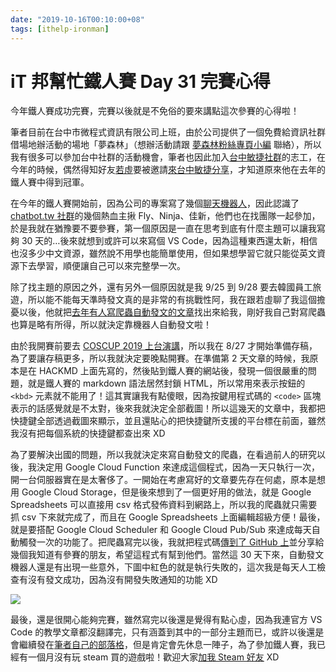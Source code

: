 ```yaml
---
date: "2019-10-16T00:10:00+08"
tags: [ithelp-ironman]
---
```

# iT 邦幫忙鐵人賽 Day 31 完賽心得

今年鐵人賽成功完賽，完賽以後就是不免俗的要來講點這次參賽的心得啦！

筆者目前在台中市微程式資訊有限公司上班，由於公司提供了一個免費給資訊社群借場地辦活動的場地「夢森林」（想辦活動請跟 [夢森林粉絲專頁小編](https://www.facebook.com/mpdreamforest) 聯絡），所以我有很多可以參加台中社群的活動機會，筆者也因此加入[台中敏捷社群](https://www.facebook.com/groups/Agile.Taichung/)的志工，在今年的時候，偶然得知好友[若虛](https://ithelp.ithome.com.tw/users/20103676/profile)要被邀請[來台中敏捷分享](https://agile-taichung.kktix.cc/events/scrum-team)，才知道原來他在去年的鐵人賽中得到冠軍。

在今年的鐵人賽開始前，因為公司的專案寫了幾個[聊天機器人](https://line.me/R/ti/p/@raq6533f)，因此認識了 [chatbot.tw 社群](https://www.facebook.com/groups/chatbot.tw/)的幾個熱血主揪 Fly、Ninja、佳新，他們也在找團隊一起參加，於是我就在猶豫要不要參賽，第一個原因是一直在思考到底有什麼主題可以讓我寫夠 30 天的…後來就想到或許可以來寫個 VS Code，因為這種東西還太新，相信也沒多少中文資源，雖然說不用學也能簡單使用，但如果想學習它就只能從英文資源下去學習，順便讓自己可以來完整學一次。

除了找主題的原因之外，還有另外一個原因就是我 9/25 到 9/28 要去韓國員工旅遊，所以能不能每天準時發文真的是非常的有挑戰性阿，我在跟若虛聊了我這個擔憂以後，他就把[去年有人寫爬蟲自動發文的文章](https://ithelp.ithome.com.tw/articles/10191096)找出來給我，剛好我自己對寫爬蟲也算是略有所得，所以就決定靠機器人自動發文啦！

由於我開賽前要去 [COSCUP 2019 上台演講](https://coscup.org/2019/programs/df839599-e969-498b-a050-002241988ffa)，所以我在 8/27 才開始準備存稿，為了要讓存稿更多，所以我就決定要晚點開賽。在準備第 2 天文章的時候，我原本是在 HACKMD 上面先寫的，然後貼到鐵人賽的網站後，發現一個很嚴重的問題，就是鐵人賽的 markdown 語法居然封鎖 HTML，所以常用來表示按鈕的 `<kbd>` 元素就不能用了！這其實讓我有點傻眼，因為按鍵用程式碼的 `<code>` 區塊表示的話感覺就是不太對，後來我就決定全部截圖！所以這幾天的文章中，我都把快捷鍵全部透過截圖來顯示，並且還貼心的把快捷鍵所支援的平台標在前面，雖然我沒有把每個系統的快捷鍵都查出來 XD

為了要解決出國的問題，所以我就決定來寫自動發文的爬蟲，在看過前人的研究以後，我決定用 Google Cloud Function 來達成這個程式，因為一天只執行一次，開一台伺服器實在是太奢侈了。一開始在考慮寫好的文章要先存在何處，原本是想用 Google Cloud Storage，但是後來想到了一個更好用的做法，就是 Google Spreadsheets 可以直接用 csv 格式發佈資料到網路上，所以我的爬蟲就只需要抓 csv 下來就完成了，而且在 Google Spreadsheets 上面編輯超級方便！最後，就是要搭配 Google Cloud Scheduler 和 Google Cloud Pub/Sub 來達成每天自動觸發一次的功能了。把爬蟲寫完以後，我就把程式碼[傳到了 GitHub 上](https://github.com/taichunmin/gcf-ithelp-ironman)並分享給幾個我知道有參賽的朋友，希望這程式有幫到他們。當然這 30 天下來，自動發文機器人還是有出現一些意外，下圖中紅色的就是執行失敗的，這次我是每天人工檢查有沒有發文成功，因為沒有開發失敗通知的功能 XD

![](https://i.imgur.com/o5beAcQ.png)

最後，還是很開心能夠完賽，雖然寫完以後還是覺得有點心虛，因為我連官方 VS Code 的教學文章都沒翻譯完，只有涵蓋到其中的一部分主題而已，或許以後還是會繼續發在[筆者自己的部落格](https://taichunmin.idv.tw)，但是肯定會先休息一陣子，為了參加鐵人賽，我已經有一個月沒有玩 steam 買的遊戲啦！歡迎大家[加我 Steam 好友](https://steamcommunity.com/id/taichunmin/) XD
